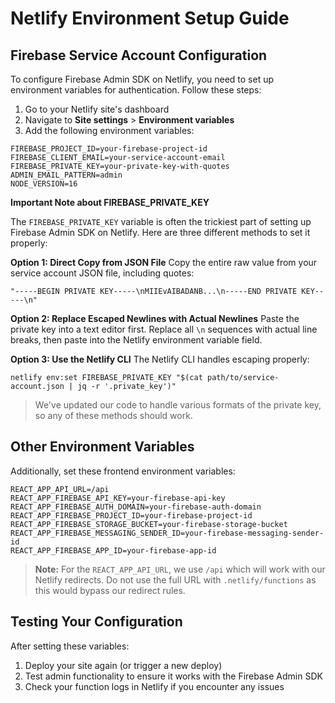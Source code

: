 # Netlify Environment Setup Guide

## Firebase Service Account Configuration

To configure Firebase Admin SDK on Netlify, you need to set up environment variables for authentication. Follow these steps:

1. Go to your Netlify site's dashboard
2. Navigate to **Site settings** > **Environment variables**
3. Add the following environment variables:

```
FIREBASE_PROJECT_ID=your-firebase-project-id
FIREBASE_CLIENT_EMAIL=your-service-account-email
FIREBASE_PRIVATE_KEY=your-private-key-with-quotes
ADMIN_EMAIL_PATTERN=admin
NODE_VERSION=16
```

**Important Note about FIREBASE_PRIVATE_KEY**

The `FIREBASE_PRIVATE_KEY` variable is often the trickiest part of setting up Firebase Admin SDK on Netlify. Here are three different methods to set it properly:

**Option 1: Direct Copy from JSON File**
Copy the entire raw value from your service account JSON file, including quotes:
```
"-----BEGIN PRIVATE KEY-----\nMIIEvAIBADANB...\n-----END PRIVATE KEY-----\n"
```

**Option 2: Replace Escaped Newlines with Actual Newlines**
Paste the private key into a text editor first. Replace all `\n` sequences with actual line breaks, then paste into the Netlify environment variable field.

**Option 3: Use the Netlify CLI** 
The Netlify CLI handles escaping properly:
```
netlify env:set FIREBASE_PRIVATE_KEY "$(cat path/to/service-account.json | jq -r '.private_key')"
```

> We've updated our code to handle various formats of the private key, so any of these methods should work.

## Other Environment Variables

Additionally, set these frontend environment variables:

```
REACT_APP_API_URL=/api
REACT_APP_FIREBASE_API_KEY=your-firebase-api-key
REACT_APP_FIREBASE_AUTH_DOMAIN=your-firebase-auth-domain
REACT_APP_FIREBASE_PROJECT_ID=your-firebase-project-id
REACT_APP_FIREBASE_STORAGE_BUCKET=your-firebase-storage-bucket
REACT_APP_FIREBASE_MESSAGING_SENDER_ID=your-firebase-messaging-sender-id
REACT_APP_FIREBASE_APP_ID=your-firebase-app-id
```

> **Note:** For the `REACT_APP_API_URL`, we use `/api` which will work with our Netlify redirects. Do not use the full URL with `.netlify/functions` as this would bypass our redirect rules.

## Testing Your Configuration

After setting these variables:
1. Deploy your site again (or trigger a new deploy)
2. Test admin functionality to ensure it works with the Firebase Admin SDK
3. Check your function logs in Netlify if you encounter any issues
